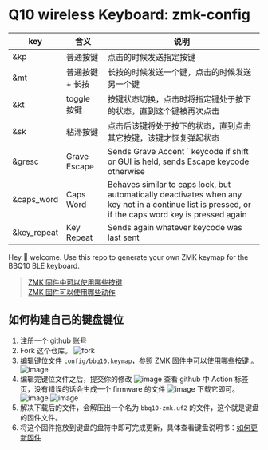 # Q10 wireless Keyboard: zmk-config

| key          | 含义            | 说明                                                                                                                                                   |
|--------------|---------------|------------------------------------------------------------------------------------------------------------------------------------------------------|
| &kp	         | 普通按键          | 	点击的时候发送指定按键                                                                                                                                         |
| &mt	         | 普通按键 + 长按	    | 长按的时候发送一个键，点击的时候发送另一个键                                                                                                                               |              
| &kt	         | toggle 按键	    | 按键状态切换，点击时将指定键处于按下的状态，直到这个键被再次点击                                                                                                                     | 
| &sk	         | 粘滞按键	         | 点击后该键将处于按下的状态，直到点击其它按键，该键才恢复弹起状态                                                                                                                     |                                                                                                                                                                                                                                                   |
| &gresc	      | Grave Escape	 | Sends Grave Accent ` keycode if shift or GUI is held, sends Escape keycode otherwise                                                                 |                                                                                                                                                                                                                                                   |
| &caps_word	  | Caps Word	    | Behaves similar to caps lock, but automatically deactivates when any key not in a continue list is pressed, or if the caps word key is pressed again |                                                                                                                                                                                                                                                   |
| &key_repeat	 | Key Repeat	   | Sends again whatever keycode was last sent                                                                                                           |                                                                                                                                                                                                                                                   |

Hey 👋 welcome. Use this repo to generate your own ZMK keymap for the BBQ10 BLE keyboard.
> [ZMK 固件中可以使用哪些按键](https://zmk.dev/docs/codes)  
> [ZMK 固件可以使用哪些动作](https://zmk.dev/docs/behaviors)

## 如何构建自己的键盘键位
1. 注册一个 github 账号
2. Fork 这个仓库。 ![fork](https://github.com/ZitaoTech/zmk-config_9900/assets/145678024/4ffc71b9-0ed3-4ae9-ace7-99078dd1d9bc)
3. 编辑键位文件 `config/bbq10.keymap`，参照 [ZMK 固件中可以使用哪些按键](https://zmk.dev/docs/codes)  。![image](https://github.com/ZitaoTech/zmk-config_9900/assets/145678024/a0900a5c-6650-4794-9d11-a17c380a973d)
4. 编辑完键位文件之后，提交你的修改 ![image](https://github.com/ZitaoTech/zmk-config_9900/assets/145678024/c708dbd0-6c90-49da-aeda-053668ae43c8)
   查看 github 中 Action 标签页，没有错误的话会生成一个 firmware 的文件 ![image](https://github.com/ZitaoTech/zmk-config_9900/assets/145678024/fb534054-add6-4517-8643-8270cbf6d8c7)
   下载它即可。![image](https://github.com/ZitaoTech/zmk-config_9900/assets/145678024/ae6a1646-c8ab-4966-b969-12e68ecaa0ab)
   ![image](https://github.com/ZitaoTech/zmk-config_9900/assets/145678024/a6140108-9e27-4d51-aa42-ba12233b8738)
5. 解决下载后的文件，会解压出一个名为 `bbq10-zmk.uf2` 的文件，这个就是键盘的固件文件。
6. 将这个固件拖放到键盘的盘符中即可完成更新，具体查看键盘说明书：[如何更新固件](https://github.com/ZitaoTech/BB9900-USB_BLE_Keyboard?tab=readme-ov-file#-how-to-update-the-firmware---) 
